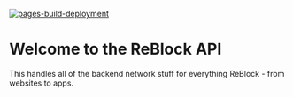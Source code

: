 [![pages-build-deployment](https://github.com/yourworstnightmare1/yourworstnightmare1.github.io/actions/workflows/pages/pages-build-deployment/badge.svg)](https://github.com/yourworstnightmare1/yourworstnightmare1.github.io/actions/workflows/pages/pages-build-deployment)
# Welcome to the ReBlock API
This handles all of the backend network stuff for everything ReBlock - from websites to apps.
